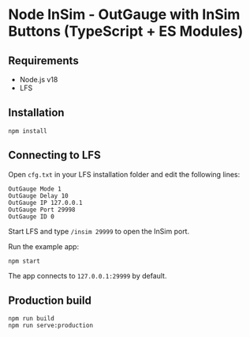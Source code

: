 # Node InSim - OutGauge with InSim Buttons (TypeScript + ES Modules)

## Requirements

- Node.js v18
- LFS

## Installation

```shell
npm install
```

## Connecting to LFS

Open `cfg.txt` in your LFS installation folder and edit the following lines:

```
OutGauge Mode 1
OutGauge Delay 10
OutGauge IP 127.0.0.1
OutGauge Port 29998
OutGauge ID 0
```

Start LFS and type `/insim 29999` to open the InSim port.

Run the example app:

```shell
npm start
```

The app connects to `127.0.0.1:29999` by default.

## Production build

```shell
npm run build
npm run serve:production
```
